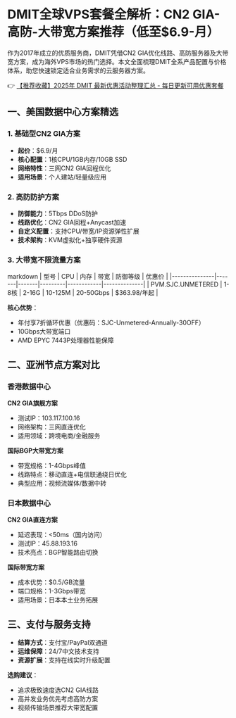 # DMIT全球VPS套餐全解析：CN2 GIA-高防-大带宽方案推荐（低至$6.9-月）

作为2017年成立的优质服务商，DMIT凭借CN2 GIA优化线路、高防服务器及大带宽方案，成为海外VPS市场的热门选择。本文全面梳理DMIT全系产品配置与价格体系，助您快速锁定适合业务需求的云服务器方案。

👉 [【推荐收藏】2025年 DMIT 最新优惠活动整理汇总 - 每日更新可用优惠套餐](https://bit.ly/dmit_coupon)

## 一、美国数据中心方案精选
### 1. 基础型CN2 GIA方案
- **起价**：$6.9/月
- **核心配置**：1核CPU/1GB内存/10GB SSD
- **网络特性**：三网CN2 GIA回程优化
- **适用场景**：个人建站/轻量级应用

### 2. 高防防护方案
- **防御能力**：5Tbps DDoS防护
- **线路优化**：CN2 GIA回程+Anycast加速
- **自定义配置**：支持CPU/带宽/IP资源弹性扩展
- **技术架构**：KVM虚拟化+独享硬件资源

### 3. 大带宽不限流量方案
markdown
| 型号          | CPU   | 内存  | 带宽    | 防御等级   | 优惠价       |
|---------------|-------|-------|---------|------------|--------------|
| PVM.SJC.UNMETERED | 1-8核 | 2-16G | 10-125M | 20-50Gbps  | $363.98/年起 |

**核心优势**：  
- 年付享7折循环优惠（优惠码：SJC-Unmetered-Annually-30OFF）  
- 10Gbps大带宽端口  
- AMD EPYC 7443P处理器性能保障  

## 二、亚洲节点方案对比
### 香港数据中心
**CN2 GIA旗舰方案**  
- 测试IP：103.117.100.16  
- 网络架构：三网直连优化  
- 适用领域：跨境电商/金融服务  

**国际BGP大带宽方案**  
- 带宽规格：1-4Gbps峰值  
- 线路特点：移动直连+电信联通绕日优化  
- 典型应用：视频流媒体/数据中转  

### 日本数据中心
**CN2 GIA直连方案**  
- 延迟表现：<50ms（国内访问）  
- 测试IP：45.88.193.16  
- 技术亮点：BGP智能路由切换  

**国际带宽方案**  
- 成本优势：$0.5/GB流量  
- 端口规格：1-3Gbps带宽  
- 适用场景：日本本土业务拓展  

## 三、支付与服务支持
- **结算方式**：支付宝/PayPal双通道  
- **运维保障**：24/7中文技术支持  
- **资源扩展**：支持在线实时升级配置  

**选购建议**：  
- 追求极致速度选CN2 GIA线路  
- 高并发业务优先考虑高防方案  
- 视频传输场景推荐大带宽配置